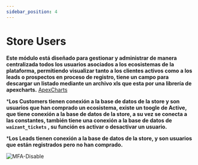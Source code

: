 ```yaml
---
sidebar_position: 4
---
```

# Store Users

**Este módulo está diseñado para gestionar y administrar de manera centralizada todos los usuarios asociados a los ecosistemas de la plataforma, permitiendo visualizar tanto a los clientes activos como a los leads o prospectos en proceso de registro, tiene un campo para descargar un listado mediante un archivo xls que esta por una librería de apexcharts.** [ApexCharts](https://apexcharts.com/)

***Los Customers tienen conexión a la base de datos de la store y son usuarios que han comprado un ecosistema, existe un toogle de Active, que tiene conexión a la base de datos de la store, a su vez se conecta a las constantes, también tiene una conexión a la base de datos de `waizant_tickets` , su función es activar o desactivar un usuario.**

***Los Leads tienen conexión a la base de datos de la store, y son usuarios que están registrados pero no han comprado.**

![MFA-Disable](/img/backoffice-user/customer_list_store_user_backoffice.png)
